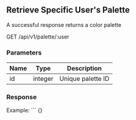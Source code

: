 ## Retrieve Specific User's Palette

A successful response returns a color palette 


GET /api/v1/palette/:user


### Parameters

| Name | Type | Description |
|------|------|-------------|
|id|integer| Unique palette ID|




### Response

Example: ```
{}
```